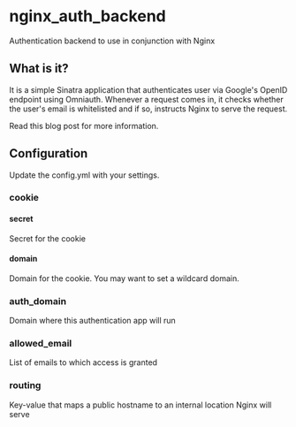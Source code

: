 # nginx_auth_backend

Authentication backend to use in conjunction with Nginx

## What is it?

It is a simple Sinatra application that authenticates user via Google's OpenID endpoint using Omniauth. Whenever a request comes in, it checks whether the user's email is whitelisted and if so, instructs Nginx to serve the request.

Read this blog post for more information.

## Configuration

Update the config.yml with your settings.

### cookie
#### secret
Secret for the cookie
#### domain
Domain for the cookie. You may want to set a wildcard domain.

### auth_domain
Domain where this authentication app will run

### allowed_email
List of emails to which access is granted

### routing
Key-value that maps a public hostname to an internal location Nginx will serve
